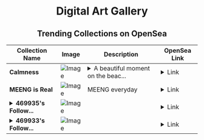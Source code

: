 <div align="center">

# Digital Art Gallery

## Trending Collections on OpenSea

| Collection Name                       | Image                                                                                     | Description                       | OpenSea Link                                                                                          |
|---------------------------------------|-------------------------------------------------------------------------------------------|-----------------------------------|--------------------------------------------------------------------------------------------------------|
| **Calmness** | ![Image](https://i.seadn.io/s/raw/files/65a50e24ad0cd147afe77969c59e2a3c.jpg?w=500&auto=format?w=200&auto=format) | <details><summary>A beautiful moment on the beac...</summary>A beautiful moment on the beach of Kish Island,Iran</details> | <details><summary>Link</summary>[Calmness](https://opensea.io/collection/calmness-25)</details> |
| **MEENG is Real** | ![Image](https://i.seadn.io/s/raw/files/d7622a81145c4a0726b7e207b1522c34.jpg?w=500&auto=format?w=200&auto=format) | MEENG everyday | <details><summary>Link</summary>[MEENG is Real](https://opensea.io/collection/meeng-is-real)</details> |
| **<details><summary>469935's Follow...</summary>469935's Follower</details>** | ![Image](https://i.seadn.io/s/raw/files/19f9f090920392cc3650cbdf4361755b.png?w=500&auto=format?w=200&auto=format) |  | <details><summary>Link</summary>[469935's Follower](https://opensea.io/collection/469935-s-follower)</details> |
| **<details><summary>469933's Follow...</summary>469933's Follower</details>** | ![Image](https://i.seadn.io/s/raw/files/19f9f090920392cc3650cbdf4361755b.png?w=500&auto=format?w=200&auto=format) |  | <details><summary>Link</summary>[469933's Follower](https://opensea.io/collection/469933-s-follower)</details> |

</div>